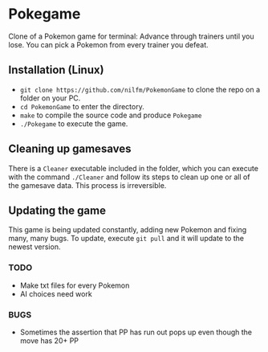 # Pokegame

Clone of a Pokemon game for terminal: Advance through trainers until you lose. You can pick a Pokemon from every trainer you defeat.

## Installation (Linux)

+ `git clone https://github.com/nilfm/PokemonGame` to clone the repo on a folder on your PC.  
+ `cd PokemonGame` to enter the directory.
+ `make` to compile the source code and produce `Pokegame`
+ `./Pokegame` to execute the game.  

## Cleaning up gamesaves

There is a `Cleaner` executable included in the folder, which you can execute with the command `./Cleaner` and follow its steps to clean up one or all of the gamesave data. This process is irreversible.

## Updating the game

This game is being updated constantly, adding new Pokemon and fixing many, many bugs. To update, execute `git pull` and it will update to the newest version.

### TODO

+ Make txt files for every Pokemon  
+ AI choices need work

### BUGS

+ Sometimes the assertion that PP has run out pops up even though the move has 20+ PP
